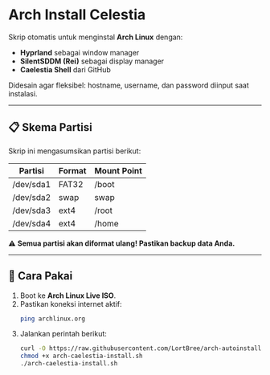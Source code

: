 # Arch Install Celestia

Skrip otomatis untuk menginstal **Arch Linux** dengan:
- **Hyprland** sebagai window manager
- **SilentSDDM (Rei)** sebagai display manager
- **Caelestia Shell** dari GitHub

Didesain agar fleksibel: hostname, username, dan password diinput saat instalasi.

---

## 📋 Skema Partisi

Skrip ini mengasumsikan partisi berikut:

| Partisi  | Format | Mount Point |
|----------|--------|-------------|
| /dev/sda1 | FAT32  | /boot       |
| /dev/sda2 | swap   | swap        |
| /dev/sda3 | ext4   | /root       |
| /dev/sda4 | ext4   | /home       |

⚠️ **Semua partisi akan diformat ulang! Pastikan backup data Anda.**

---

## 🚀 Cara Pakai

1. Boot ke **Arch Linux Live ISO**.
2. Pastikan koneksi internet aktif:
   ```bash
   ping archlinux.org
3. Jalankan perintah berikut:
   ```bash
   curl -O https://raw.githubusercontent.com/LortBree/arch-autoinstall-caelestia/main/arch-caelestia-install.sh
   chmod +x arch-caelestia-install.sh
   ./arch-caelestia-install.sh
